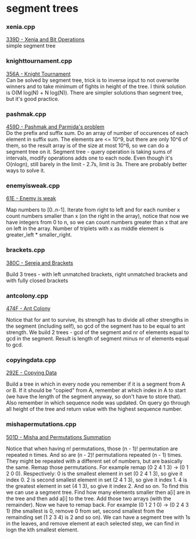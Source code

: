 # segment trees

### xenia.cpp
[339D - Xenia and Bit Operations](http://codeforces.com/contest/339/problem/D) </br>
simple segment tree

### knighttournament.cpp
[356A - Knight Tournament](http://codeforces.com/contest/356/problem/A) </br>
Can be solved by segment tree, trick is to inverse input to not overwrite winners and to take minimum of fights in height of the tree. I think solution is O(M log(N) + N log(N)). There are simpler solutions than segment tree, but it's good practice.

### pashmak.cpp
[459D - Pashmak and Parmida's problem](https://codeforces.com/contest/459/problem/D) </br>
Do the prefix and suffix sum. Do an array of number of occurences of each element in suffix sum. The elements are <= 10^9, but there are only 10^6 of them, so the result array is of the size at most 10^6, so we can do a segment tree on it. Segment tree - query operation is taking sums of intervals, modify operations adds one to each node. Even though it's O(nlogn), still barely in the limit - 2.7s, limit is 3s. There are probably better ways to solve it.

### enemyisweak.cpp
[61E - Enemy is weak](https://codeforces.com/contest/61/problem/E) </br>

Map numbers to [0..n-1]. Iterate from right to left and for each number x count numbers smaller than x (on the right in the array), notice that now we have integers from 0 to n, so we can count numbers greater than x that are on left in the array. Number of triplets with x as middle element is greater_left * smaller_right.

### brackets.cpp
[380C - Sereja and Brackets](https://codeforces.com/contest/380/problem/C) </br>

Build 3 trees - with left unmatched brackets, right unmatched brackets and with fully closed brackets

### antcolony.cpp
[474F - Ant Colony](https://codeforces.com/contest/474/problem/F) </br>

Notice that for ant to survive, its strength has to divide all other strengths in the segment (including self), so gcd of the segment has to be equal to ant strength. We build 2 trees - gcd of the segment and nr of elements equal to gcd in the segment. Result is length of segment minus nr of elements equal to gcd. 

### copyingdata.cpp
[292E - Copying Data](https://codeforces.com/contest/292/problem/E) </br>

Build a tree in which in every node you remember if it is a segment from A or B. If it should be "copied" from A, remember at which index in A to start (we have the length of the segment anyway, so don't have to store that). Also remember in which sequence node was updated. On query go through all height of the tree and return value with the highest sequence number. 

### mishapermutations.cpp
[501D - Misha and Permutations Summation](https://codeforces.com/contest/501/problem/D) </br>

Notice that when having n! permutations, those (n - 1)! permutation are repeated n times. And so are (n - 2)! permutations repeated (n - 1) times. They might be repeated with a different set of numbers, but are basically the same. Remap those permutations. For example remap (0 2 4 1 3) -> (0 1 2 0 0). Respectively: 0 is the smallest element in set (0 2 4 1 3), so give it index 0. 2 is second smallest element in set (2 4 1 3), so give it index 1. 4 is the greatest element in set (4 1 3), so give it index 2. And so on. To find this we can use a segment tree. Find how many elements smaller then a[i] are in the tree and then add a[i] to the tree. Add those two arrays (with the remainder). Now we have to remap back. For example (0 1 2 1 0) -> (0 2 4 3 1) (the smallest is 0, remove 0 from set, second smallest from the remainding set (1 2 3 4) is 2 and so on). We can have a segment tree with 1s in the leaves, and remove element at each selected step, we can find in logn the kth smallest element. 